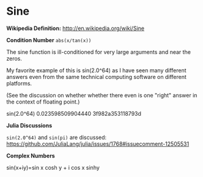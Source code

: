 # Sine
**Wikipedia Definition:**
http://en.wikipedia.org/wiki/Sine


**Condition Number**
`abs(x/tan(x))`

The sine function is ill-conditioned for very large arguments and near the zeros.



My favorite example of this is sin(2.0^64) as I have seen many
different answers even from the same technical computing software
on different platforms. 

(See the discussion on whether whether there even is one "right" answer
 in the context of floating point.)

sin(2.0^64)  0.023598509904440  3f982a353118793d

**Julia Discussions**

`sin(2.0^64)` and `sin(pi)` are discussed: 
https://github.com/JuliaLang/julia/issues/1768#issuecomment-12505531

**Complex Numbers**

sin(x+iy)=sin x cosh y + i cos x sinhy